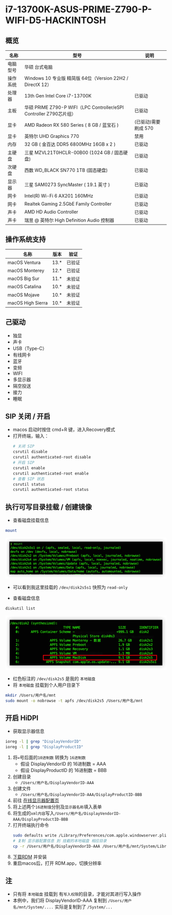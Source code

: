 # i7-13700K-ASUS-PRIME-Z790-P-WIFI-D5-HACKINTOSH

## 概览
| 名称     | 型号                                                                | 说明                 |
| -------- | ------------------------------------------------------------------- | -------------------- |
| 电脑型号 | 华硕 台式电脑                                                       |                      |
| 操作系统 | Windows 10 专业版 精简版 64位（Version 22H2 / DirectX 12）          |                      |
| 处理器   | 13th Gen Intel Core i7-13700K                                       | 已驱动               |
| 主板     | 华硕 PRIME Z790-P WIFI（LPC Controller/eSPI Controller Z790芯片组） | 已驱动               |
| 显卡     | AMD Radeon RX 580 Series ( 8 GB / 蓝宝石 )                          | (已驱动)需要刷成 570 |
| 显卡     | 英特尔 UHD Graphics 770                                             | 禁用                 |
| 内存     | 32 GB ( 金百达 DDR5 6800MHz 16GB x 2 )                              | 已驱动               |
| 主硬盘   | 三星 MZVL21T0HCLR-00B00 (1024 GB / 固态硬盘)                        | 已驱动               |
| 次硬盘   | 西数 WD_BLACK SN770 1TB (固态硬盘)                                  | 已驱动               |
| 显示器   | 三星 SAM0273 SyncMaster ( 19.1 英寸  )                              | 已驱动               |
| 网卡     | Intel(R) Wi-Fi 6 AX201 160MHz                                       | 已驱动               |
| 网卡     | Realtek Gaming 2.5GbE Family Controller                             | 已驱动               |
| 声卡     | AMD HD Audio Controller                                             | 已驱动               |
| 声卡     | 瑞昱  @ 英特尔 High Definition Audio 控制器                         | 已驱动               |

## 操作系统支持
| 名称              | 版本 | 验证   |
| ----------------- | ---- | ------ |
| macOS Ventura     | 13.* | 已验证 |
| macOS Monterey    | 12.* | 已验证 |
| macOS Big Sur     | 11.* | 未验证 |
| macOS Catalina    | 10.* | 未验证 |
| macOS Mojave      | 10.* | 未验证 |
| macOS High Sierra | 10.* | 未验证 |

## 己驱动
- 独显
- 声卡
- USB（Type-C）
- 有线网卡
- 蓝牙
- 变频
- WIFI
- 多显示器
- 隔空投送
- 接力
- 睡眠

## SIP 关闭 / 开启
- macos 启动时按住 cmd+R 键，进入Recovery模式
- 打开终端，输入：
  ```sh
  # 关闭 SIP
  csrutil disable
  csrutil authenticated-root disable
  # 开启 SIP
  csrutil enable
  csrutil authenticated-root enable
  # 查看 SIP 状态
  csrutil status
  csrutil authenticated-root status
  ```
## 执行可写目录挂载 / 创建镜像
  - 查看磁盘挂载信息
  ```sh
  mount
  ```
  ![硬盘挂载](screenshot/mount.png)
  - 可以看到我这里挂载的 `/dev/disk2s5s1` 快照为 `read-only`

  - 查看磁盘信息
  ```sh
  diskutil list
  ```
  ![diskutil list](screenshot/diskutil-list.png)
  - 红色标注的 `/dev/disk2s5` 是我的 `本地磁盘`
  - 将 `本地磁盘` 挂载到个人用户目录下
  ```sh
  mkdir /Users/用户名/mnt
  sudo mount -o nobrowse -t apfs /dev/disk2s5 /Users/用户名/mnt
  ```

## 开启 HiDPI
- 获取显示器信息
```sh
ioreg -l | grep "DisplayVendorID"
ioreg -l | grep "DisplayProductID"
```
1. 将`=`号后面的`10进制数` 转换为 `16进制数`
   - 假设 DisplayVendorID 的 16进制数 = AAA
   - 假设 DisplayProductID 的 16进制数 = BBB
2. 创建目录
   - `/Users/用户名/DisplayVendorID-AAA`
3. 创建文件
   - `/Users/用户名/DisplayVendorID-AAA/DisplayProductID-BBB`
4. 前往 [在线显示器配置页](https://comsysto.github.io/Display-Override-PropertyList-File-Parser-and-Generator-with-HiDPI-Support-For-Scaled-Resolutions/)
5. 将上述两个`16进制值`分别及`显示器名称`填入表单
6. 将生成的`xml内容`写入`/Users/用户名/DisplayVendorID-AAA/DisplayProductID-BBB`
7. 打开终端执行命令
   ```sh
   sudo defaults write /Library/Preferences/com.apple.windowserver.plist DisplayResolutionEnabled -bool true
   # 复制 显示器配置信息 到 挂截的本地磁盘 相应目录
   cp -r /Users/用户名/DisplayVendorID-AAA /Users/用户名/mnt/System/Library/Displays/Contents/Resources/Overrides/
   ```
8. [下载RDM](https://github.com/usr-sse2/RDM/releases) 并安装
9. 重启macos后，打开 RDM.app，切换分辨率

## 注
 - 只有将 `本地磁盘` 挂载到 有`写入权限`的目录，才能对其进行写入操作
 - 本例中，我们将 DisplayVendorID-AAA 复制到 `/Users/用户名/mnt/System/....`
   实际是复制到了 `/System/...`
